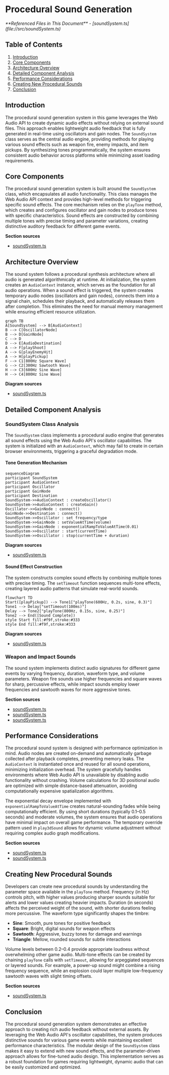 # Procedural Sound Generation

<cite>
**Referenced Files in This Document**  
- [soundSystem.ts](file://src/soundSystem.ts)
</cite>

## Table of Contents
1. [Introduction](#introduction)
2. [Core Components](#core-components)
3. [Architecture Overview](#architecture-overview)
4. [Detailed Component Analysis](#detailed-component-analysis)
5. [Performance Considerations](#performance-considerations)
6. [Creating New Procedural Sounds](#creating-new-procedural-sounds)
7. [Conclusion](#conclusion)

## Introduction

The procedural sound generation system in this game leverages the Web Audio API to create dynamic audio effects without relying on external sound files. This approach enables lightweight audio feedback that is fully generated in real-time using oscillators and gain nodes. The `SoundSystem` class serves as the central audio engine, providing methods for playing various sound effects such as weapon fire, enemy impacts, and item pickups. By synthesizing tones programmatically, the system ensures consistent audio behavior across platforms while minimizing asset loading requirements.

## Core Components

The procedural sound generation system is built around the `SoundSystem` class, which encapsulates all audio functionality. This class manages the Web Audio API context and provides high-level methods for triggering specific sound effects. The core mechanism relies on the `playTone` method, which creates and configures oscillator and gain nodes to produce tones with specific characteristics. Sound effects are constructed by combining multiple tones with precise timing and parameter variations, creating distinctive auditory feedback for different game events.

**Section sources**
- [soundSystem.ts](file://src/soundSystem.ts#L3-L124)

## Architecture Overview

The sound system follows a procedural synthesis architecture where all audio is generated algorithmically at runtime. At initialization, the system creates an `AudioContext` instance, which serves as the foundation for all audio operations. When a sound effect is triggered, the system creates temporary audio nodes (oscillators and gain nodes), connects them into a signal chain, schedules their playback, and automatically releases them after completion. This eliminates the need for manual memory management while ensuring efficient resource utilization.

```mermaid
graph TB
A[SoundSystem] --> B[AudioContext]
B --> C[OscillatorNode]
B --> D[GainNode]
C --> D
D --> E[AudioDestination]
A --> F[playShoot]
A --> G[playEnemyHit]
A --> H[playPickup]
F --> C1[800Hz Square Wave]
G --> C2[300Hz Sawtooth Wave]
H --> C3[600Hz Sine Wave]
H --> C4[800Hz Sine Wave]
```

**Diagram sources**
- [soundSystem.ts](file://src/soundSystem.ts#L3-L124)

## Detailed Component Analysis

### SoundSystem Class Analysis

The `SoundSystem` class implements a procedural audio engine that generates all sound effects using the Web Audio API's oscillator capabilities. The system is initialized with an `AudioContext`, which may fail to create in certain browser environments, triggering a graceful degradation mode.

#### Tone Generation Mechanism
```mermaid
sequenceDiagram
participant SoundSystem
participant AudioContext
participant Oscillator
participant GainNode
participant Destination
SoundSystem->>AudioContext : createOscillator()
SoundSystem->>AudioContext : createGain()
Oscillator->>GainNode : connect()
GainNode->>Destination : connect()
SoundSystem->>Oscillator : set frequency/type
SoundSystem->>GainNode : setValueAtTime(volume)
SoundSystem->>GainNode : exponentialRampToValueAtTime(0.01)
SoundSystem->>Oscillator : start(currentTime)
SoundSystem->>Oscillator : stop(currentTime + duration)
```

**Diagram sources**
- [soundSystem.ts](file://src/soundSystem.ts#L16-L33)

#### Sound Effect Construction
The system constructs complex sound effects by combining multiple tones with precise timing. The `setTimeout` function sequences multi-tone effects, creating layered audio patterns that simulate real-world sounds.

```mermaid
flowchart TD
Start([playPickup]) --> Tone1["playTone(600Hz, 0.2s, sine, 0.3)"]
Tone1 --> Delay["setTimeout(100ms)"]
Delay --> Tone2["playTone(800Hz, 0.15s, sine, 0.25)"]
Tone2 --> End([Sound Complete])
style Start fill:#f9f,stroke:#333
style End fill:#f9f,stroke:#333
```

**Diagram sources**
- [soundSystem.ts](file://src/soundSystem.ts#L61-L64)

### Weapon and Impact Sounds

The sound system implements distinct audio signatures for different game events by varying frequency, duration, waveform type, and volume parameters. Weapon fire sounds use higher frequencies and square waves for sharp, percussive effects, while impact sounds employ lower frequencies and sawtooth waves for more aggressive tones.

**Section sources**
- [soundSystem.ts](file://src/soundSystem.ts#L35-L37)
- [soundSystem.ts](file://src/soundSystem.ts#L48-L50)
- [soundSystem.ts](file://src/soundSystem.ts#L61-L64)

## Performance Considerations

The procedural sound system is designed with performance optimization in mind. Audio nodes are created on-demand and automatically garbage collected after playback completes, preventing memory leaks. The `AudioContext` is instantiated once and reused for all sound operations, minimizing initialization overhead. The system gracefully handles environments where Web Audio API is unavailable by disabling audio functionality without crashing. Volume calculations for 3D positional audio are optimized with simple distance-based attenuation, avoiding computationally expensive spatialization algorithms.

The exponential decay envelope implemented with `exponentialRampToValueAtTime` creates natural-sounding fades while being computationally efficient. By using short durations (typically 0.1–0.5 seconds) and moderate volumes, the system ensures that audio operations have minimal impact on overall game performance. The temporary override pattern used in `play3dSound` allows for dynamic volume adjustment without requiring complex audio graph modifications.

**Section sources**
- [soundSystem.ts](file://src/soundSystem.ts#L16-L33)
- [soundSystem.ts](file://src/soundSystem.ts#L107-L119)

## Creating New Procedural Sounds

Developers can create new procedural sounds by understanding the parameter space available in the `playTone` method. Frequency (in Hz) controls pitch, with higher values producing sharper sounds suitable for alerts and lower values creating heavier impacts. Duration (in seconds) affects the perceived weight of the sound, with shorter durations feeling more percussive. The waveform type significantly shapes the timbre:

- **Sine**: Smooth, pure tones for positive feedback
- **Square**: Bright, digital sounds for weapon effects  
- **Sawtooth**: Aggressive, buzzy tones for damage and warnings
- **Triangle**: Mellow, rounded sounds for subtle interactions

Volume levels between 0.2–0.4 provide appropriate loudness without overwhelming other game audio. Multi-tone effects can be created by chaining `playTone` calls with `setTimeout`, allowing for arpeggiated sequences or layered sounds. For example, a power-up sound might combine a rising frequency sequence, while an explosion could layer multiple low-frequency sawtooth waves with slight timing offsets.

**Section sources**
- [soundSystem.ts](file://src/soundSystem.ts#L16-L33)

## Conclusion

The procedural sound generation system demonstrates an effective approach to creating rich audio feedback without external assets. By leveraging the Web Audio API's oscillator capabilities, the system produces distinctive sounds for various game events while maintaining excellent performance characteristics. The modular design of the `SoundSystem` class makes it easy to extend with new sound effects, and the parameter-driven approach allows for fine-tuned audio design. This implementation serves as a robust foundation for games requiring lightweight, dynamic audio that can be easily customized and optimized.